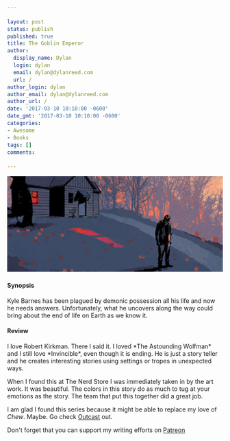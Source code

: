 ```yaml
---

layout: post
status: publish
published: true
title: The Goblin Emperor
author:
  display_name: Dylan
  login: dylan
  email: dylan@dylanreed.com
  url: /
author_login: dylan
author_email: dylan@dylanreed.com
author_url: /
date: '2017-03-10 10:10:00 -0600'
date_gmt: '2017-03-10 10:10:00 -0600'
categories:
- Awesome
- Books
tags: []
comments:

---
```

<a href="https://www.amazon.com/gp/product/1632150530/ref=as_li_tl?ie=UTF8&tag=dylanreed06-20">![Outcast, Vol. 1](https://raw.githubusercontent.com/dylanreed/dylan.blog/gh-pages/images/book-review/outcast.jpg)</a>

<h4>Synopsis</h4>

Kyle Barnes has been plagued by demonic possession all his life and now he needs answers. Unfortunately, what he uncovers along the way could bring about the end of life on Earth as we know it. 

<h4>Review</h4>
I love Robert Kirkman. There I said it. I loved *The Astounding Wolfman* and I still love *Invincible*, even though it is ending. He is just a story teller and he creates interesting stories using settings or tropes in unexpected ways. 

When I found this at The Nerd Store I was immediately taken in by the art work. It was beautiful. The colors in this story do as much to tug at your emotions as the story. The team that put this together did a great job. 

I am glad I found this series because it might be able to replace my love of *Chew*. Maybe. Go check [Outcast](https://www.amazon.com/gp/product/1632150530/ref=as_li_tl?ie=UTF8&tag=dylanreed06-20) out.

Don't forget that you can support my writing efforts on [Patreon](https://www.patreon.com/dylanreed)